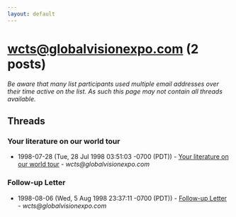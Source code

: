 ```yaml
---
layout: default
---
```


# wcts@globalvisionexpo.com (2 posts)

_Be aware that many list participants used multiple email addresses over their time active on the list. As such this page may not contain all threads available._

## Threads

### Your literature on our world tour
+ 1998-07-28 (Tue, 28 Jul 1998 03:51:03 -0700 (PDT)) - [Your literature on our world tour](/archive/1998/07/7aab0750fb6253c734227b4eed78e951cafee4f6904740b0c5974408113b7af6) - _wcts@globalvisionexpo.com_

### Follow-up Letter
+ 1998-08-06 (Wed, 5 Aug 1998 23:37:11 -0700 (PDT)) - [Follow-up Letter](/archive/1998/08/b0ae2d1b65f304a9ddd253acd3258a39c0268aee7cd21a79521533418093b02c) - _wcts@globalvisionexpo.com_

